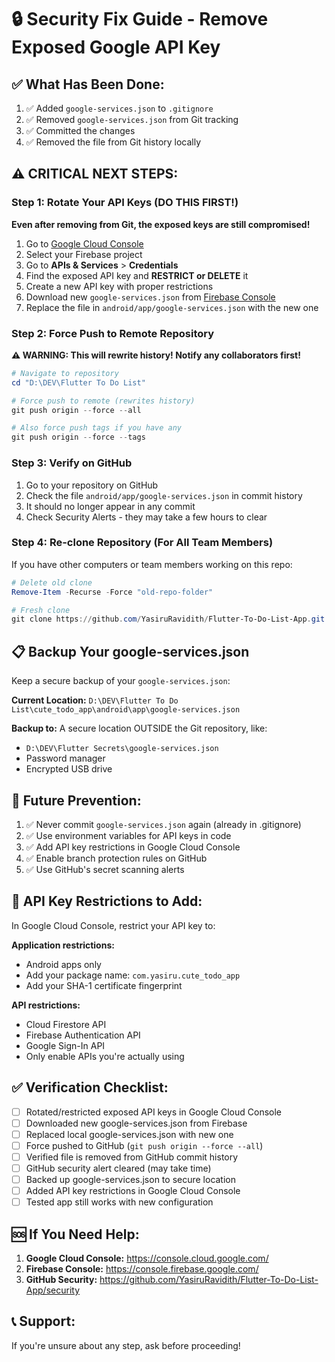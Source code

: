# 🔒 Security Fix Guide - Remove Exposed Google API Key

## ✅ What Has Been Done:

1. ✅ Added `google-services.json` to `.gitignore`
2. ✅ Removed `google-services.json` from Git tracking
3. ✅ Committed the changes
4. ✅ Removed the file from Git history locally

## ⚠️ CRITICAL NEXT STEPS:

### Step 1: Rotate Your API Keys (DO THIS FIRST!)

**Even after removing from Git, the exposed keys are still compromised!**

1. Go to [Google Cloud Console](https://console.cloud.google.com/)
2. Select your Firebase project
3. Go to **APIs & Services** > **Credentials**
4. Find the exposed API key and **RESTRICT or DELETE** it
5. Create a new API key with proper restrictions
6. Download new `google-services.json` from [Firebase Console](https://console.firebase.google.com/)
7. Replace the file in `android/app/google-services.json` with the new one

### Step 2: Force Push to Remote Repository

**⚠️ WARNING: This will rewrite history! Notify any collaborators first!**

```powershell
# Navigate to repository
cd "D:\DEV\Flutter To Do List"

# Force push to remote (rewrites history)
git push origin --force --all

# Also force push tags if you have any
git push origin --force --tags
```

### Step 3: Verify on GitHub

1. Go to your repository on GitHub
2. Check the file `android/app/google-services.json` in commit history
3. It should no longer appear in any commit
4. Check Security Alerts - they may take a few hours to clear

### Step 4: Re-clone Repository (For All Team Members)

If you have other computers or team members working on this repo:

```powershell
# Delete old clone
Remove-Item -Recurse -Force "old-repo-folder"

# Fresh clone
git clone https://github.com/YasiruRavidith/Flutter-To-Do-List-App.git
```

## 📋 Backup Your google-services.json

Keep a secure backup of your `google-services.json`:

**Current Location:** `D:\DEV\Flutter To Do List\cute_todo_app\android\app\google-services.json`

**Backup to:** A secure location OUTSIDE the Git repository, like:
- `D:\DEV\Flutter Secrets\google-services.json`
- Password manager
- Encrypted USB drive

## 🔐 Future Prevention:

1. ✅ Never commit `google-services.json` again (already in .gitignore)
2. ✅ Use environment variables for API keys in code
3. ✅ Add API key restrictions in Google Cloud Console
4. ✅ Enable branch protection rules on GitHub
5. ✅ Use GitHub's secret scanning alerts

## 📝 API Key Restrictions to Add:

In Google Cloud Console, restrict your API key to:

**Application restrictions:**
- Android apps only
- Add your package name: `com.yasiru.cute_todo_app`
- Add your SHA-1 certificate fingerprint

**API restrictions:**
- Cloud Firestore API
- Firebase Authentication API
- Google Sign-In API
- Only enable APIs you're actually using

## ✅ Verification Checklist:

- [ ] Rotated/restricted exposed API keys in Google Cloud Console
- [ ] Downloaded new google-services.json from Firebase
- [ ] Replaced local google-services.json with new one
- [ ] Force pushed to GitHub (`git push origin --force --all`)
- [ ] Verified file is removed from GitHub commit history
- [ ] GitHub security alert cleared (may take time)
- [ ] Backed up google-services.json to secure location
- [ ] Added API key restrictions in Google Cloud Console
- [ ] Tested app still works with new configuration

## 🆘 If You Need Help:

1. **Google Cloud Console:** https://console.cloud.google.com/
2. **Firebase Console:** https://console.firebase.google.com/
3. **GitHub Security:** https://github.com/YasiruRavidith/Flutter-To-Do-List-App/security

## 📞 Support:

If you're unsure about any step, ask before proceeding!
